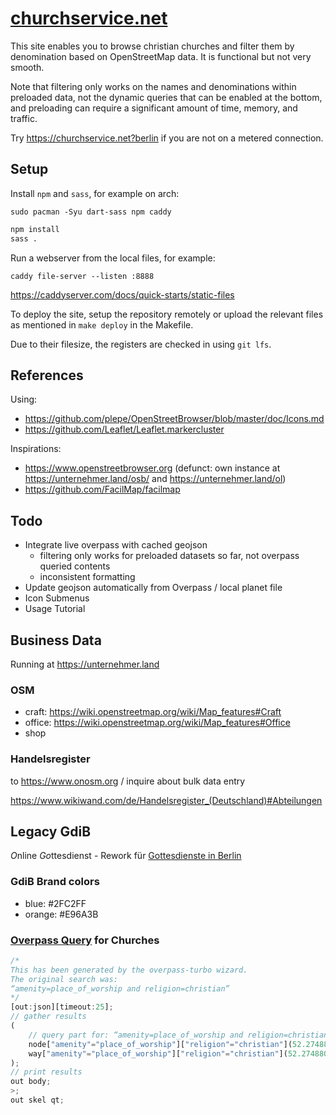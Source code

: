 # [churchservice.net](https://churchservice.net)

This site enables you to browse christian churches and filter them by denomination
based on OpenStreetMap data.
It is functional but not very smooth.

Note that filtering only works on the names and denominations within preloaded data,
not the dynamic queries that can be enabled at the bottom,
and preloading can require a significant amount of time, memory, and traffic.

Try https://churchservice.net?berlin if you are not on a metered connection.

## Setup

Install `npm` and `sass`, for example on arch:

    sudo pacman -Syu dart-sass npm caddy

``` sh
npm install
sass .
```

Run a webserver from the local files, for example:

    caddy file-server --listen :8888
    
https://caddyserver.com/docs/quick-starts/static-files

To deploy the site, setup the repository remotely 
or upload the relevant files as mentioned in `make deploy` in the Makefile.

Due to their filesize, the registers are checked in using `git lfs`.

## References

Using:
- https://github.com/plepe/OpenStreetBrowser/blob/master/doc/Icons.md
- https://github.com/Leaflet/Leaflet.markercluster

Inspirations:
- https://www.openstreetbrowser.org (defunct: own instance at https://unternehmer.land/osb/ and https://unternehmer.land/ol)
- https://github.com/FacilMap/facilmap

## Todo

- Integrate live overpass with cached geojson
  + filtering only works for preloaded datasets so far, not overpass queried contents
  + inconsistent formatting
- Update geojson automatically from Overpass / local planet file
- Icon Submenus
- Usage Tutorial

## Business Data

Running at https://unternehmer.land

### OSM

- craft: https://wiki.openstreetmap.org/wiki/Map_features#Craft
- office: https://wiki.openstreetmap.org/wiki/Map_features#Office
- shop

### Handelsregister

to https://www.onosm.org / inquire about bulk data entry

https://www.wikiwand.com/de/Handelsregister_(Deutschland)#Abteilungen


## Legacy GdiB

*O*nline *Go*ttesdienst - Rework für [Gottesdienste in Berlin](http://gottesdienst-in-berlin.de)

### GdiB Brand colors

- blue: #2FC2FF
- orange: #E96A3B

### [Overpass Query](https://overpass-turbo.eu) for Churches

```javascript
/*
This has been generated by the overpass-turbo wizard.
The original search was:
“amenity=place_of_worship and religion=christian”
*/
[out:json][timeout:25];
// gather results
(
    // query part for: “amenity=place_of_worship and religion=christian”
    node["amenity"="place_of_worship"]["religion"="christian"](52.274880130680536,12.9254150390625,52.73462861156322,13.830413818359375);
    way["amenity"="place_of_worship"]["religion"="christian"](52.274880130680536,12.9254150390625,52.73462861156322,13.830413818359375);
);
// print results
out body;
>;
out skel qt;
```
